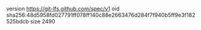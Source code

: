 version https://git-lfs.github.com/spec/v1
oid sha256:48d5958fd027791ff078ff140c88e2663476d284f7f940b5ff9e3f182525bdcb
size 2490
